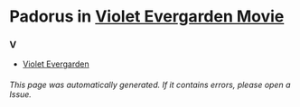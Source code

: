 # Padorus in [Violet Evergarden Movie](https://myanimelist.net/anime/37987/Violet_Evergarden_Movie)

### V
* [Violet Evergarden](https://github.com/shadow578/Project-Padoru/blob/master/table-of-contents/characters/VioletEvergarden.md)

###### This page was automatically generated. If it contains errors, please open a Issue.
